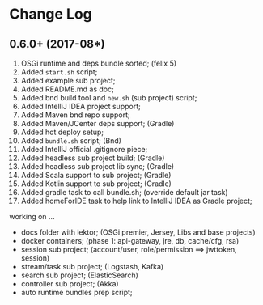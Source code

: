 Change Log
==========

0.6.0+ (2017-08*)
-----------------
1. OSGi runtime and deps bundle sorted; (felix 5)
2. Added `start.sh` script;
3. Added example sub project;
4. Added README.md as doc;
5. Added bnd build tool and `new.sh` (sub project) script;
6. Added IntelliJ IDEA project support;
7. Added Maven bnd repo support;
8. Added Maven/JCenter deps support; (Gradle)
9. Added hot deploy setup;
10. Added `bundle.sh` script; (Bnd)
11. Added IntelliJ official .gitignore piece;
12. Added headless sub project build; (Gradle)
13. Added headless sub project lib sync; (Gradle)
14. Added Scala support to sub project; (Gradle)
15. Added Kotlin support to sub project; (Gradle)
16. Added gradle task to call bundle.sh; (override default jar task)
17. Added homeForIDE task to help link to IntelliJ IDEA as Gradle project;

working on ...

* docs folder with lektor; (OSGi premier, Jersey, Libs and base projects)
* docker containers; (phase 1: api-gateway, jre, db, cache/cfg, rsa)
* session sub project; (account/user, role/permission ==> jwttoken, session)
* stream/task sub project; (Logstash, Kafka)
* search sub project; (ElasticSearch)
* controller sub project; (Akka)
* auto runtime bundles prep script;
